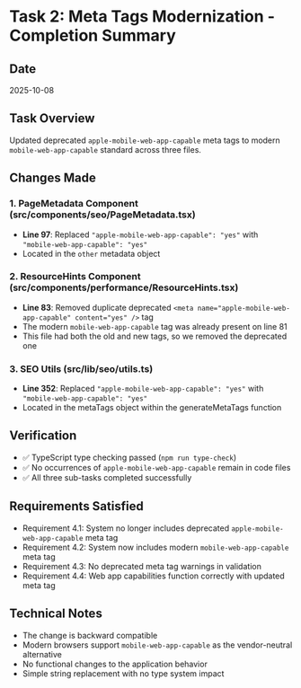 # Task 2: Meta Tags Modernization - Completion Summary

## Date
2025-10-08

## Task Overview
Updated deprecated `apple-mobile-web-app-capable` meta tags to modern `mobile-web-app-capable` standard across three files.

## Changes Made

### 1. PageMetadata Component (src/components/seo/PageMetadata.tsx)
- **Line 97**: Replaced `"apple-mobile-web-app-capable": "yes"` with `"mobile-web-app-capable": "yes"`
- Located in the `other` metadata object

### 2. ResourceHints Component (src/components/performance/ResourceHints.tsx)
- **Line 83**: Removed duplicate deprecated `<meta name="apple-mobile-web-app-capable" content="yes" />` tag
- The modern `mobile-web-app-capable` tag was already present on line 81
- This file had both the old and new tags, so we removed the deprecated one

### 3. SEO Utils (src/lib/seo/utils.ts)
- **Line 352**: Replaced `"apple-mobile-web-app-capable": "yes"` with `"mobile-web-app-capable": "yes"`
- Located in the metaTags object within the generateMetaTags function

## Verification
- ✅ TypeScript type checking passed (`npm run type-check`)
- ✅ No occurrences of `apple-mobile-web-app-capable` remain in code files
- ✅ All three sub-tasks completed successfully

## Requirements Satisfied
- Requirement 4.1: System no longer includes deprecated `apple-mobile-web-app-capable` meta tag
- Requirement 4.2: System now includes modern `mobile-web-app-capable` meta tag
- Requirement 4.3: No deprecated meta tag warnings in validation
- Requirement 4.4: Web app capabilities function correctly with updated meta tag

## Technical Notes
- The change is backward compatible
- Modern browsers support `mobile-web-app-capable` as the vendor-neutral alternative
- No functional changes to the application behavior
- Simple string replacement with no type system impact
